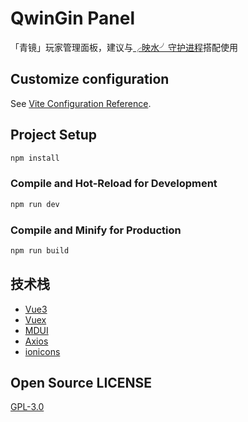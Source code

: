 # QwinGin Panel

「青镜」玩家管理面板，建议与[╭映水╯守护进程](https://github.com/SPCraftMC/EnShii-Daemon)搭配使用

## Customize configuration

See [Vite Configuration Reference](https://vitejs.dev/config/).

## Project Setup

```sh
npm install
```

### Compile and Hot-Reload for Development

```sh
npm run dev
```

### Compile and Minify for Production

```sh
npm run build
```

## 技术栈

- [Vue3](https://vuejs.org/)
- [Vuex](https://vuex.vuejs.org/)
- [MDUI](https://mdui.org/)
- [Axios](https://axios-http.com/)
- [ionicons](https://ionic.io/ionicons)

## Open Source LICENSE

[GPL-3.0](LICENSE)
